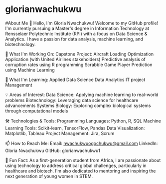 # glorianwachukwu
#About Me
👋 Hello, I'm Gloria Nwachukwu!
Welcome to my GitHub profile! I'm currently pursuing a Master's degree in Information Technology at Rensselaer Polytechnic Institute (RPI) with a focus on Data Science & Analytics. I have a passion for data analysis, machine learning, and biotechnology.

🔭 What I'm Working On:
Capstone Project: Aircraft Loading Optimization Application (with United Airlines stakeholders)
Predictive analysis of corruption rates using R programming
Scrabble Game Player Prediction using Machine Learning

🌱 What I'm Learning:
Applied Data Science
Data Analytics
IT project Management

💡 Areas of Interest:
Data Science: Applying machine learning to real-world problems
Biotechnology: Leveraging data science for healthcare advancements
Systems Biology: Exploring complex biological systems through computational models

🛠️ Technologies & Tools:
Programming Languages: Python, R, SQL
Machine Learning Tools: Scikit-learn, TensorFlow, Pandas
Data Visualization: Matplotlib, Tableau
Project Management: Jira, Scrum


📫 How to Reach Me:
Email: nwachukwuogochukwu@gmail.com
LinkedIn: Gloria Nwachukwu
GitHub: glorianwachukwu1

🌟 Fun Fact:
As a first-generation student from Africa, I am passionate about using technology to address critical global challenges, particularly in healthcare and biotech. I'm also dedicated to mentoring and inspiring the next generation of young women in STEM.
